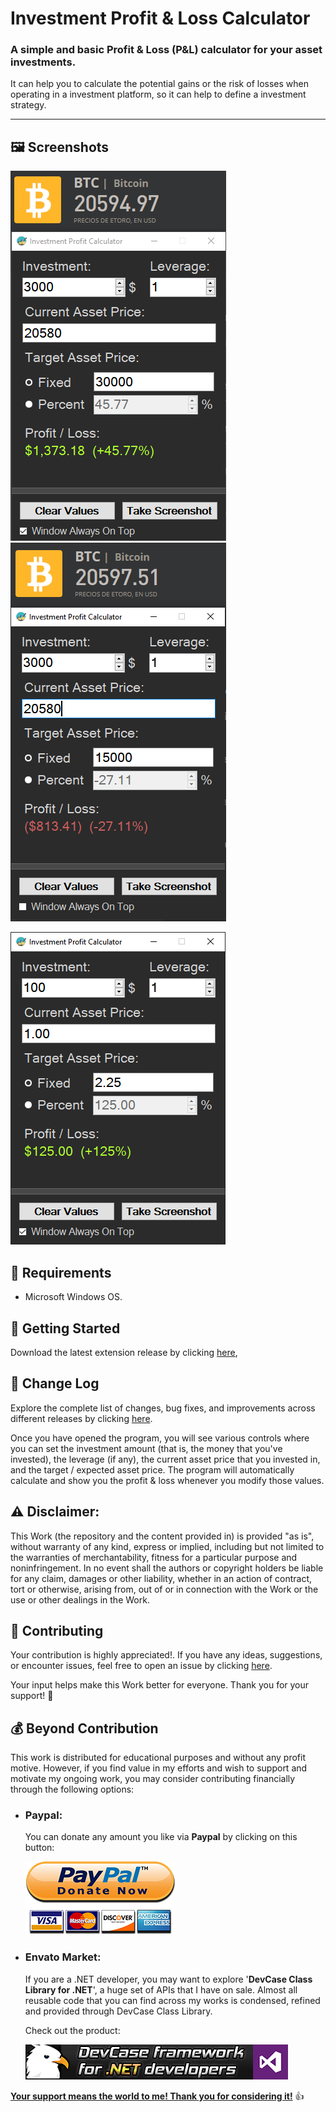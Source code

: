 # Investment Profit & Loss Calculator

### A simple and basic Profit & Loss (P&L) calculator for your asset investments.

It can help you to calculate the potential gains or the risk of losses when operating in a investment platform, so it can help to define a investment strategy.

------------------

## 🖼️ Screenshots

![](Images/BTC1.png)  ![](Images/BTC2.png)

![](Images/Investment-Profit-Calculator.png)

## 📝 Requirements

- Microsoft Windows OS.

## 🤖 Getting Started

Download the latest extension release by clicking [here](https://github.com/ElektroStudios/Investment-Profit-Loss-Calculator/releases/latest),

## 🔄 Change Log

Explore the complete list of changes, bug fixes, and improvements across different releases by clicking [here](/Docs/CHANGELOG.md).

Once you have opened the program, you will see various controls where you can set the investment amount (that is, the money that you've invested), the leverage (if any), the current asset price that you invested in, and the target / expected asset price. The program will automatically calculate and show you the profit & loss whenever you modify those values.

## ⚠️ Disclaimer:

This Work (the repository and the content provided in) is provided "as is", without warranty of any kind, express or implied, including but not limited to the warranties of merchantability, fitness for a particular purpose and noninfringement. In no event shall the authors or copyright holders be liable for any claim, damages or other liability, whether in an action of contract, tort or otherwise, arising from, out of or in connection with the Work or the use or other dealings in the Work.

## 💪 Contributing

Your contribution is highly appreciated!. If you have any ideas, suggestions, or encounter issues, feel free to open an issue by clicking [here](https://github.com/ElektroStudios/Investment-Profit-Loss-Calculator/issues/new/choose). 

Your input helps make this Work better for everyone. Thank you for your support! 🚀

## 💰 Beyond Contribution 

This work is distributed for educational purposes and without any profit motive. However, if you find value in my efforts and wish to support and motivate my ongoing work, you may consider contributing financially through the following options:

 - ### Paypal:
    You can donate any amount you like via **Paypal** by clicking on this button:

    [![Donation Account](Images/Paypal_Donate.png)](https://www.paypal.com/cgi-bin/webscr?cmd=_s-xclick&hosted_button_id=E4RQEV6YF5NZY)

 - ### Envato Market:
   If you are a .NET developer, you may want to explore '**DevCase Class Library for .NET**', a huge set of APIs that I have on sale.
   Almost all reusable code that you can find across my works is condensed, refined and provided through DevCase Class Library.

    Check out the product:
    
   [![DevCase Class Library for .NET](Images/DevCase_Banner.png)](https://codecanyon.net/item/elektrokit-class-library-for-net/19260282)

<u>**Your support means the world to me! Thank you for considering it!**</u> 👍
